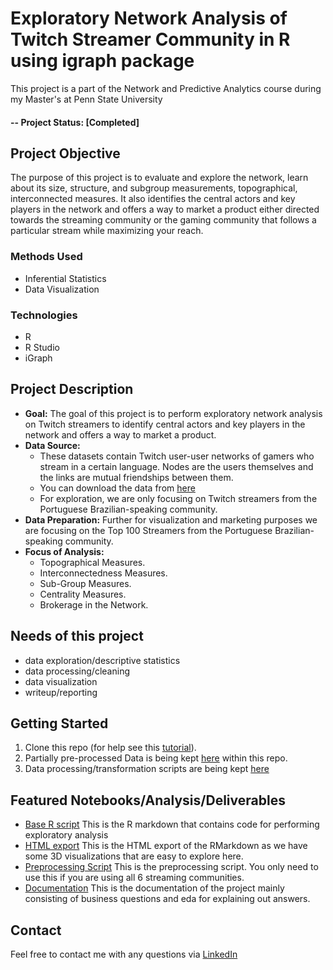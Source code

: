 # Exploratory Network Analysis of Twitch Streamer Community in R using igraph package
This project is a part of the Network and Predictive Analytics course during my Master's at Penn State University

#### -- Project Status: [Completed]

## Project Objective
The purpose of this project is to evaluate and explore the network, learn about its size, structure, and subgroup measurements, topographical, interconnected measures. It also identifies the central actors and key players in the network and offers a way to market a product either directed towards the streaming community or the gaming community that follows a particular stream while maximizing your reach.

### Methods Used
* Inferential Statistics
* Data Visualization

### Technologies
* R 
* R Studio
* iGraph

## Project Description
* **Goal:** The goal of this project is to perform exploratory network analysis on Twitch streamers to identify central actors and key players in the network and offers a way to market a product.
* **Data Source:**
  * These datasets contain Twitch user-user networks of gamers who stream in a certain language. Nodes are the users themselves and the links are mutual friendships between them.
  * You can download the data from [here](https://snap.stanford.edu/data/twitch-social-networks.html)
  * For exploration, we are only focusing on Twitch streamers from the Portuguese Brazilian-speaking community.
* **Data Preparation:** Further for visualization and marketing purposes we are focusing on the Top 100 Streamers from the Portuguese Brazilian-speaking community.
* **Focus of Analysis:**
  * Topographical Measures.
  * Interconnectedness Measures.
  * Sub-Group Measures.
  * Centrality Measures.
  * Brokerage in the Network.

## Needs of this project
- data exploration/descriptive statistics
- data processing/cleaning
- data visualization
- writeup/reporting

## Getting Started
1. Clone this repo (for help see this [tutorial](https://help.github.com/articles/cloning-a-repository/)).
2. Partially pre-processed Data is being kept [here](/Data/) within this repo.
3. Data processing/transformation scripts are being kept [here](/preprocessing.ipynb)

## Featured Notebooks/Analysis/Deliverables
* [Base R script](/ena_twitch.Rmd) This is the R markdown that contains code for performing exploratory analysis
* [HTML export](/ena_twitch.html) This is the HTML export of the RMarkdown as we have some 3D visualizations that are easy to explore here.
* [Preprocessing Script](/preprocessing.ipynb) This is the preprocessing script. You only need to use this if you are using all 6 streaming communities.
* [Documentation](/ENA-TwitchSocialNetworks.pdf) This is the documentation of the project mainly consisting of business questions and eda for explaining out answers.

## Contact
Feel free to contact me with any questions via [LinkedIn](https://www.linkedin.com/in/akshay2718/)